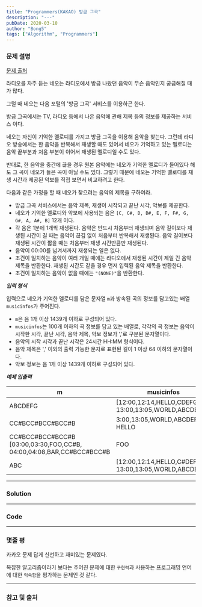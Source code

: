 ```yaml
---
title: "Programmers(KAKAO) 방금 그곡"
description: "---"
pubDate: 2020-03-10
author: "Bong5"
tags: ["Algorithm", "Programmers"]
---
```

### 문제 설명

[문제 출처](https://programmers.co.kr/learn/courses/30/lessons/17683)

라디오를 자주 듣는 네오는 라디오에서 방금 나왔던 음악이 무슨 음악인지 궁금해질 때가 많다.

그럴 때 네오는 다음 포털의 '방금 그곡' 서비스를 이용하곤 한다.

방금 그곡에서는 TV, 라디오 등에서 나온 음악에 관해 제목 등의 정보를 제공하는 서비스 이다.

네오는 자신이 기억한 멜로디를 가지고 방금 그곡을 이용해 음악을 찾는다. 그런데 라디오 방송에서는 한 음악을 반복해서 재생할 때도 있어서 네오가 기억하고 있는 멜로디는 음악 끝부분과 처음 부분이 이어서 재생된 멜로디일 수도 있다.

반대로, 한 음악을 중간에 끊을 경우 원본 음악에는 네오가 기억한 멜로디가 들어있다 해도 그 곡이 네오가 들은 곡이 아닐 수도 있다. 그렇기 때문에 네오는 기억한 멜로디를 재생 시간과 제공된 악보를 직접 보면서 비교하려고 한다.

다음과 같은 가정을 할 때 네오가 찾으려는 음악의 제목을 구하여라.

- 방금 그곡 서비스에서는 음악 제목, 재생이 시작되고 끝난 시각, 악보를 제공한다.
- 네오가 기억한 멜로디와 악보에 사용되는 음은 `[C, C#, D, D#, E, F, F#, G, G#, A, A#, B]` 12개 이다.
- 각 음은 1분에 1개씩 재생된다. 음악은 반드시 처음부터 재생되며 음악 길이보다 재생된 시간이 길 때는 음악이 끊김 없이 처음부터 반복해서 재생된다. 음악 길이보다 재생된 시간이 짧을 때는 처음부터 재생 시간만큼만 재생된다.
- 음악이 00:00를 넘겨서까지 재생되는 일은 없다.
- 조건이 일치하는 음악이 여러 개일 때에는 라디오에서 재생된 시간이 제일 긴 음악 제목을 반환한다. 재생된 시간도 같을 경우 먼저 입력된 음악 제목을 반환한다.
- 조건이 일치하는 음악이 없을 때에는 `"(NONE)"`을 반환한다.

**_입력 형식_**

입력으로 네오가 기억한 멜로디를 담은 문자열 `m`과 방속된 곡의 정보를 담고있는 배열 `musicinfos`가 주어진다.

- `m`은 음 1개 이상 1439개 이하로 구성되어 있다.
- `musicinfos`는 100개 이하의 곡 정보를 담고 있는 배열로, 각각의 곡 정보는 음악이 시작한 시각, 끝난 시각, 음악 제목, 악보 정보가 ','로 구분된 문자열이다.
- 음악의 시작 시각과 끝난 시각은 24시간 HH:MM 형식이다.
- 음악 제목은 ',' 이외의 출력 가능한 문자로 표현된 길이 1 이상 64 이하의 문자열이다.
- 악보 정보는 음 1개 이상 1439개 이하로 구성되어 있다.

**_예제 입출력_**

| m |	musicinfos | answer|
|---|---|---|
| ABCDEFG | [12:00,12:14,HELLO,CDEFGAB, 13:00,13:05,WORLD,ABCDEF] | HELLO |
| CC#BCC#BCC#BCC#B | 3:00,13:05,WORLD,ABCDEF]	HELLO
CC#BCC#BCC#BCC#B	[03:00,03:30,FOO,CC#B, 04:00,04:08,BAR,CC#BCC#BCC#B | FOO |
| ABC	 | [12:00,12:14,HELLO,C#DEFGAB, 13:00,13:05,WORLD,ABCDEF]	 | WORLD |

---

### Solution




---


### Code

<script src="https://gist.github.com/BongHoLee/6695c45560f6db29f5f4dd5db17d6f8a.js"></script>


---

### 몇줄 평

카카오 문제 답게 신선하고 재미있는 문제였다.

복잡한 알고리즘이라기 보다는 주어진 문제에 대한 `구현력`과 사용하는 프로그래밍 언어에 대한 `익숙함`을 평가하는 문제인 것 같다.




---



### 참고 및 출처
